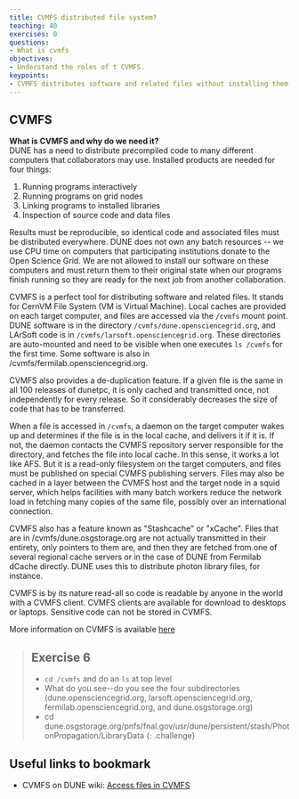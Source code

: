 ```yaml
---
title: CVMFS distributed file system? 
teaching: 40
exercises: 0
questions:
- What is cvmfs
objectives:
- Understand the roles of t CVMFS. 
keypoints:
- CVMFS distributes software and related files without installing them on the target computer (using a VM, Virtual Machine).
---
```



## CVMFS  
**What is CVMFS and why do we need it?**  
DUNE has a need to distribute precompiled code to many different computers that collaborators may use. Installed products are needed for four things: 
1. Running programs interactively
2. Running programs on grid nodes
3. Linking programs to installed libraries
4. Inspection of source code and data files

Results must be reproducible, so identical code and associated files must be distributed everywhere. DUNE does not own any batch resources -- we use CPU time on computers that participating institutions donate to the Open Science Grid. We are not allowed to install our software on these computers and must return them to their original state when our programs finish running so they are ready for the next job from another collaboration.

CVMFS is a perfect tool for distributing software and related files. It stands for CernVM File System (VM is Virtual Machine). Local caches are provided on each target computer, and files are accessed via the `/cvmfs` mount point. DUNE software is in the directory `/cvmfs/dune.opensciencegrid.org`, and LArSoft code is in `/cvmfs/larsoft.opensciencegrid.org`. These directories are auto-mounted and need to be visible when one executes `ls /cvmfs` for the first time.  Some software is also in /cvmfs/fermilab.opensciencegrid.org.

CVMFS also provides a de-duplication feature.  If a given file is the same in all 100 releases of dunetpc, it is only cached and transmitted once, not independently for every release.  So it considerably decreases the size of code that has to be transferred.

When a file is accessed in `/cvmfs`, a daemon on the target computer wakes up and determines if the file is in the local cache, and delivers it if it is. If not, the daemon contacts the CVMFS repository server responsible for the directory, and fetches the file into local cache. In this sense, it works a lot like AFS. But it is a read-only filesystem on the target computers, and files must be published on special CVMFS publishing servers. Files may also be cached in a layer between the CVMFS host and the target node in a squid server, which helps facilities with many batch workers reduce the network load in fetching many copies of the same file, possibly over an international connection.

CVMFS also has a feature known as "Stashcache" or "xCache".  Files that are in /cvmfs/dune.osgstorage.org are not actually transmitted 
in their entirety, only pointers to them are, and then they are fetched from one of several regional cache servers or in the case of DUNE from Fermilab dCache directly.  DUNE uses this to distribute photon library files, for instance.  

CVMFS is by its nature read-all so code is readable by anyone in the world with a CVMFS client.  CVMFS clients are available for download to desktops or laptops.  Sensitive code can not be stored in CVMFS.

More information on CVMFS is available [here](https://wiki.dunescience.org/wiki/DUNE_Computing/Access_files_in_CVMFS)

> ## Exercise 6
> * `cd /cvmfs` and do an `ls` at top level
> * What do you see--do you see the four subdirectories (dune.opensciencegrid.org, larsoft.opensciencegrid.org, fermilab.opensciencegrid.org, and dune.osgstorage.org)
> * cd dune.osgstorage.org/pnfs/fnal.gov/usr/dune/persistent/stash/PhotonPropagation/LibraryData
{: .challenge}

## Useful links to bookmark

* CVMFS on DUNE wiki: [Access files in CVMFS](https://wiki.dunescience.org/wiki/DUNE_Computing/Access_files_in_CVMFS)

[Ifdh_commands]: https://cdcvs.fnal.gov/redmine/projects/ifdhc/wiki/Ifdh_commands
[xrootd-man-pages]: https://xrootd.slac.stanford.edu/docs.html
[Understanding-storage]: https://cdcvs.fnal.gov/redmine/projects/fife/wiki/Understanding_storage_volumes
[DataCatalogDocs]: https://dune.github.io/DataCatalogDocs/index.html
[MetaCatGlossary]: https://dune.github.io/DataCatalogDocs/glossary.html

